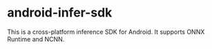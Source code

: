 # android-infer-sdk
This is a cross-platform inference SDK for Android. It supports ONNX Runtime and NCNN.
